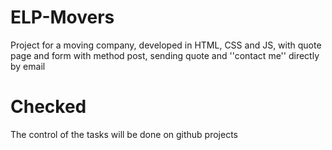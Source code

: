 # ELP-Movers
Project for a moving company, developed in HTML, CSS and JS, with quote page and form with method post, sending quote and ''contact me'' directly by email

# Checked
The control of the tasks will be done on github projects